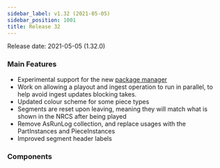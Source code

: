 ```yaml
---
sidebar_label: v1.32 (2021-05-05)
sidebar_position: 1001
title: Release 32
---
```


Release date: 2021-05-05 \(1.32.0\)

### Main Features

- Experimental support for the new [package manager](https://github.com/nrkno/tv-automation-package-manager)
- Work on allowing a playout and ingest operation to run in parallel, to help avoid ingest updates blocking takes.
- Updated colour scheme for some piece types
- Segments are reset upon leaving, meaning they will match what is shown in the NRCS after being played
- Remove AsRunLog collection, and replace usages with the PartInstances and PieceInstances
- Improved segment header labels

### Components

<!-- <table>
  <thead>
    <tr>
      <th style="text-align:left">Component</th>
      <th style="text-align:left">Version</th>
    </tr>
  </thead>
  <tbody>
    <tr>
      <td style="text-align:left">
        <p><a href="https://github.com/nrkno/tv-automation-server-core">Core</a>
        </p>
        <p><a href="https://www.npmjs.com/package/@sofie-automation/blueprints-integration">Blueprints API ( Core )</a>
        </p>
        <p><a href="https://www.npmjs.com/package/@sofie-automation/server-core-integration">Gateway API</a>
        </p>
      </td>
      <td style="text-align:left">1.32</td>
    </tr>
    <tr>
      <td style="text-align:left"><a href="https://www.npmjs.com/package/timeline-state-resolver">Blueprints API ( TSR )</a>
      </td>
      <td style="text-align:left">5.7</td>
    </tr>
    <tr>
      <td style="text-align:left"><a href="https://github.com/nrkno/tv-automation-playout-gateway">Playout Gateway</a>
      </td>
      <td style="text-align:left">1.32</td>
    </tr>
    <tr>
      <td style="text-align:left"><a href="https://github.com/nrkno/tv-automation-mos-gateway">Mos Gateway</a>
      </td>
      <td style="text-align:left">1.32</td>
    </tr>
    <tr>
      <td style="text-align:left"><a href="https://github.com/nrkno/tv-automation-media-management">Media Manager</a>
      </td>
      <td style="text-align:left">1.7</td>
    </tr>
  </tbody>
</table> -->
